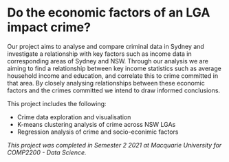 # Do the economic factors of an LGA impact crime?

Our project aims to analyse and compare criminal data in Sydney and investigate a relationship with key factors such as income data in corresponding areas of Sydney and NSW. 
Through our analysis we are aiming to find a relationship between key income statistics such as average household income and education, and correlate this to crime committed in that area. By closely analysing relationships between these economic factors and the crimes committed we intend to draw informed conclusions.

This project includes the following:

* Crime data exploration and visualisation
* K-means clustering analysis of crime across NSW LGAs
* Regression analysis of crime and socio-econimic factors

*This project was completed in Semester 2 2021 at Macquarie University for COMP2200 - Data Science.*
